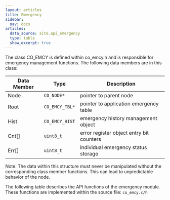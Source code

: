 ```yaml
---
layout: articles
title: Emergency
sidebar:
  nav: docs
articles:
  data_source: site.api_emergency
  type: table
  show_excerpt: true
---
```


<div class="article__content" markdown="1">

  The class CO_EMCY is defined within co_emcy.h and is responsible for emergency management functions. The following data members are in this class:

  | Data Member | Type | Description |
  | --- | --- | --- |
  | Node | `CO_NODE*` | pointer to parent node |
  | Root | `CO_EMCY_TBL*` | pointer to application emergency table |
  | Hist | `CO_EMCY_HIST` | emergency history management object |
  | Cnt[] | `uint8_t` | error register object entry bit counters |
  | Err[] | `uint8_t` | individual emergency status storage |

  Note: The data within this structure must never be manipulated without the corresponding class member functions. This can lead to unpredictable behavior of the node.

  The following table describes the API functions of the emergency module. These functions are implemented within the source file: `co_emcy.c/h`

</div>
